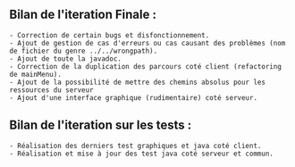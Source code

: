 ## Bilan de l'iteration Finale : 

	- Correction de certain bugs et disfonctionnement.
	- Ajout de gestion de cas d'erreurs ou cas causant des problèmes (nom de fichier du genre ../../wrongpath).
	- Ajout de toute la javadoc.
	- Correction de la duplication des parcours coté client (refactoring de mainMenu).
	- Ajout de la possibilité de mettre des chemins absolus pour les ressources du serveur
	- Ajout d'une interface graphique (rudimentaire) coté serveur.
		
## Bilan de l'iteration sur les tests :

	- Réalisation des derniers test graphiques et java coté client.
	- Réalisation et mise à jour des test java coté serveur et commun.
